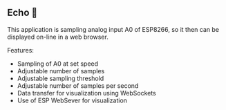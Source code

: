 ## Echo :construction:

This application is sampling analog input A0 of ESP8266, so it then can be displayed on-line in a web browser.

Features:

* Sampling of A0 at set speed
* Adjustable number of samples
* Adjustable sampling threshold
* Adjustable number of samples per second
* Data transfer for visualization using WebSockets
* Use of ESP WebSever for visualization
